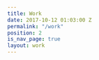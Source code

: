 ```yaml
---
title: Work
date: 2017-10-12 01:03:00 Z
permalink: "/work"
position: 2
is_nav_page: true
layout: work
---
```


